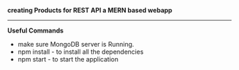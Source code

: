 **creating Products for REST API a MERN based webapp**

---
**Useful Commands**
 - make sure MongoDB server is Running.
 - npm install - to install all the dependencies
 - npm start - to start the application
